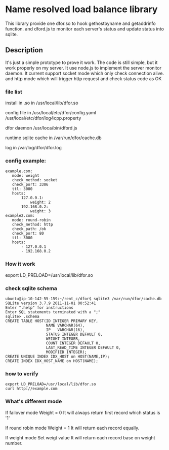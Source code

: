 Name resolved load balance library
==================================
This library provide one dfor.so to hook
gethostbyname and getaddrinfo function. 
and dford.js to monitor each server's status 
and update status into sqlite.


Description
------------------------------------
It's just a simple prototype to prove it work.
The code is still simple, but it work properly on my server.
It use node.js to implement the server monitor daemon.
It current support  socket mode which only check connection alive.
and http mode which will trigger http request and check status code as OK

### file list
install in .so in
/usr/local/lib/dfor.so

config file in 
/usr/local/etc/dfor/config.yaml
/usr/local/etc/dfor/log4cpp.property

dfor daemon 
/usr/loca/bin/dford.js

runtime sqlite cache in
/var/run/dfor/cache.db

log in
/var/log/dfor/dfor.log

### config example:
    example.com:
       mode: weight 
       check_method: socket
       check_port: 3306
       ttl: 3000
       hosts:
           127.0.0.1:
               weight: 2
           192.168.0.2:
               weight: 3
    example2.com:
       mode: round-robin
       check_method: http 
       check_path: /ok
       check_port: 80 
       ttl: 3000
       hosts:
           - 127.0.0.1
           - 192.168.0.2
### How it work
export LD_PRELOAD=/usr/local/lib/dfor.so

### check sqlite schema
    ubuntu@ip-10-142-55-159:~/rent_c/dfor$ sqlite3 /var/run/dfor/cache.db
    SQLite version 3.7.9 2011-11-01 00:52:41
    Enter ".help" for instructions
    Enter SQL statements terminated with a ";"
    sqlite> .schema
    CREATE TABLE HOST(ID INTEGER PRIMARY KEY,
                      NAME VARCHAR(64),
                      IP   VARCHAR(16),
                      STATUS INTEGER DEFAULT 0,
                      WEIGHT INTEGER,
                      COUNT INTEGER DEFAULT 0,
                      LAST_READ_TIME INTEGER DEFAULT 0,
                      MODIFIED INTEGER);
    CREATE UNIQUE INDEX IDX_HOST on HOST(NAME,IP);
    CREATE INDEX IDX_HOST_NAME on HOST(NAME);


### how to verify
    export LD_PRELOAD=/usr/local/lib/dfor.so
    curl http://example.com
    
### What's different mode  
If failover mode 
   Weight = 0 
   It will always return first record which status is '1'

If round robin mode
   Weight = 1
   It will return each record equally.

If weight mode
   Set weigt value
   It will return each record base on weight number.
